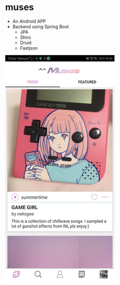 # muses
* An Android APP
* Backend using Spring Boot
    * JPA
    * Shiro
    * Druid
    * Fastjson


![screenshot](https://github.com/nekogee/muses/blob/master/screenshot.png)
